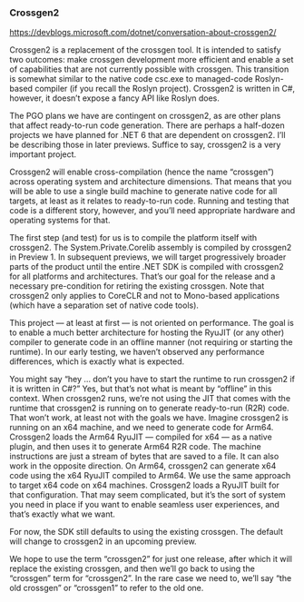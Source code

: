 ﻿### Crossgen2

https://devblogs.microsoft.com/dotnet/conversation-about-crossgen2/

Crossgen2 is a replacement of the crossgen tool. It is intended to satisfy two outcomes: make crossgen development more efficient and enable a set of capabilities that are not currently possible with crossgen. This transition is somewhat similar to the native code csc.exe to managed-code Roslyn-based compiler (if you recall the Roslyn project). Crossgen2 is written in C#, however, it doesn’t expose a fancy API like Roslyn does.

The PGO plans we have are contingent on crossgen2, as are other plans that affect ready-to-run code generation. There are perhaps a half-dozen projects we have planned for .NET 6 that are dependent on crossgen2. I’ll be describing those in later previews. Suffice to say, crossgen2 is a very important project.

Crossgen2 will enable cross-compilation (hence the name “crossgen”) across operating system and architecture dimensions. That means that you will be able to use a single build machine to generate native code for all targets, at least as it relates to ready-to-run code. Running and testing that code is a different story, however, and you’ll need appropriate hardware and operating systems for that.

The first step (and test) for us is to compile the platform itself with crossgen2. The System.Private.Corelib assembly is compiled by crossgen2 in Preview 1. In subsequent previews, we will target progressively broader parts of the product until the entire .NET SDK is compiled with crossgen2 for all platforms and architectures. That’s our goal for the release and a necessary pre-condition for retiring the existing crossgen. Note that crossgen2 only applies to CoreCLR and not to Mono-based applications (which have a separation set of native code tools).

This project — at least at first — is not oriented on performance. The goal is to enable a much better architecture for hosting the RyuJIT (or any other) compiler to generate code in an offline manner (not requiring or starting the runtime). In our early testing, we haven’t observed any performance differences, which is exactly what is expected.

You might say “hey … don’t you have to start the runtime to run crossgen2 if it is written in C#?” Yes, but that’s not what is meant by “offline” in this context. When crossgen2 runs, we’re not using the JIT that comes with the runtime that crossgen2 is running on to generate ready-to-run (R2R) code. That won’t work, at least not with the goals we have. Imagine crossgen2 is running on an x64 machine, and we need to generate code for Arm64. Crossgen2 loads the Arm64 RyuJIT — compiled for x64 — as a native plugin, and then uses it to generate Arm64 R2R code. The machine instructions are just a stream of bytes that are saved to a file. It can also work in the opposite direction. On Arm64, crossgen2 can generate x64 code using the x64 RyuJIT compiled to Arm64. We use the same approach to target x64 code on x64 machines. Crossgen2 loads a RyuJIT built for that configuration. That may seem complicated, but it’s the sort of system you need in place if you want to enable seamless user experiences, and that’s exactly what we want.

For now, the SDK still defaults to using the existing crossgen. The default will change to crossgen2 in an upcoming preview.

We hope to use the term “crossgen2” for just one release, after which it will replace the existing crossgen, and then we’ll go back to using the “crossgen” term for “crossgen2”. In the rare case we need to, we’ll say “the old crossgen” or “crossgen1” to refer to the old one.
